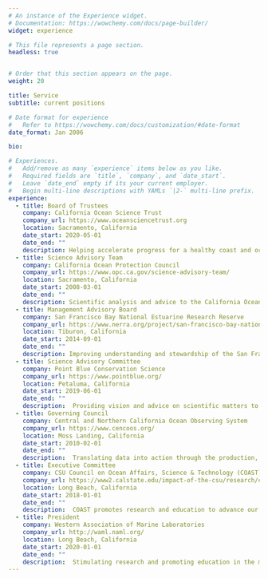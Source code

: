 ```yaml
---
# An instance of the Experience widget.
# Documentation: https://wowchemy.com/docs/page-builder/
widget: experience

# This file represents a page section.
headless: true


# Order that this section appears on the page.
weight: 20

title: Service
subtitle: current positions

# Date format for experience
#   Refer to https://wowchemy.com/docs/customization/#date-format
date_format: Jan 2006

bio:

# Experiences.
#   Add/remove as many `experience` items below as you like.
#   Required fields are `title`, `company`, and `date_start`.
#   Leave `date_end` empty if its your current employer.
#   Begin multi-line descriptions with YAMLs `|2-` multi-line prefix.
experience:
  - title: Board of Trustees
    company: California Ocean Science Trust
    company_url: https://www.oceansciencetrust.org
    location: Sacramento, California
    date_start: 2020-05-01
    date_end: ""
    description: Helping accelerate progress for a healthy coast and ocean
  - title: Science Advisory Team
    company: California Ocean Protection Council
    company_url: https://www.opc.ca.gov/science-advisory-team/
    location: Sacramento, California
    date_start: 2008-03-01
    date_end: ""
    description: Scientific analysis and advice to the California Ocean Protection Council 
  - title: Management Advisory Board
    company: San Francisco Bay National Estuarine Research Reserve
    company_url: https://www.nerra.org/project/san-francisco-bay-national-estuarine-research-reserve/
    location: Tiburon, California
    date_start: 2014-09-01
    date_end: ""
    description: Improving understanding and stewardship of the San Francisco Estuary
  - title: Science Advisory Committee
    company: Point Blue Conservation Science
    company_url: https://www.pointblue.org/
    location: Petaluma, California
    date_start: 2019-06-01
    date_end: ""
    description:  Providing vision and advice on scientific matters to maximize the quality of science conducted by Point Blue and to help achieve collaborative strategic priorities
  - title: Governing Council
    company: Central and Northern California Ocean Observing System
    company_url: https://www.cencoos.org/
    location: Moss Landing, California
    date_start: 2010-02-01
    date_end: ""
    description:  Translating data into action through the production, curation, and delivery of high-quality ocean information
  - title: Executive Committee
    company: CSU Council on Ocean Affairs, Science & Technology (COAST)
    company_url: https://www2.calstate.edu/impact-of-the-csu/research/coast
    location: Long Beach, California
    date_start: 2018-01-01
    date_end: ""
    description:  COAST promotes research and education to advance our knowledge of marine and coastal resources and the processes that affect them
  - title: President
    company: Western Association of Marine Laboratories
    company_url: http://waml.naml.org/
    location: Long Beach, California
    date_start: 2020-01-01
    date_end: ""
    description:  Stimulating research and promoting education in the marine sciences
---
```

